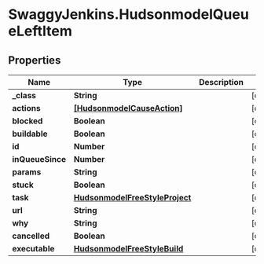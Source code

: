 # SwaggyJenkins.HudsonmodelQueueLeftItem

## Properties
Name | Type | Description | Notes
------------ | ------------- | ------------- | -------------
**_class** | **String** |  | [optional] 
**actions** | [**[HudsonmodelCauseAction]**](HudsonmodelCauseAction.md) |  | [optional] 
**blocked** | **Boolean** |  | [optional] 
**buildable** | **Boolean** |  | [optional] 
**id** | **Number** |  | [optional] 
**inQueueSince** | **Number** |  | [optional] 
**params** | **String** |  | [optional] 
**stuck** | **Boolean** |  | [optional] 
**task** | [**HudsonmodelFreeStyleProject**](HudsonmodelFreeStyleProject.md) |  | [optional] 
**url** | **String** |  | [optional] 
**why** | **String** |  | [optional] 
**cancelled** | **Boolean** |  | [optional] 
**executable** | [**HudsonmodelFreeStyleBuild**](HudsonmodelFreeStyleBuild.md) |  | [optional] 


